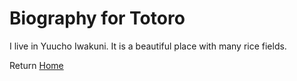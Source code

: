 # Biography for Totoro
I live in Yuucho Iwakuni. 
It is a beautiful place with many rice fields. 

Return [Home](index)
